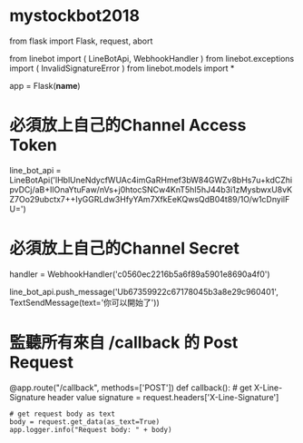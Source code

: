 # mystockbot2018
from flask import Flask, request, abort

from linebot import (
    LineBotApi, WebhookHandler
)
from linebot.exceptions import (
    InvalidSignatureError
)
from linebot.models import *

app = Flask(__name__)

# 必須放上自己的Channel Access Token
line_bot_api = LineBotApi('lHblUneNdycfWUAc4imGaRHmef3bW84GWZv8bHs7u+kdCZhipvDCj/aB+IlOnaYtuFaw/nVs+j0htocSNCw4KnT5hI5hJ44b3i1zMysbwxU8vKZ7Oo29ubctx7++IyGGRLdw3HfyYAm7XfkEeKQwsQdB04t89/1O/w1cDnyilFU=')

# 必須放上自己的Channel Secret
handler = WebhookHandler('c0560ec2216b5a6f89a5901e8690a4f0')

line_bot_api.push_message('Ub67359922c67178045b3a8e29c960401', TextSendMessage(text='你可以開始了'))

# 監聽所有來自 /callback 的 Post Request
@app.route("/callback", methods=['POST'])
def callback():
    # get X-Line-Signature header value
    signature = request.headers['X-Line-Signature']

    # get request body as text
    body = request.get_data(as_text=True)
    app.logger.info("Request body: " + body)
